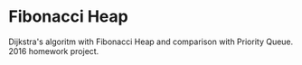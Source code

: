 # Fibonacci Heap
 Dijkstra's algoritm with Fibonacci Heap and comparison with Priority Queue. 2016 homework project.
